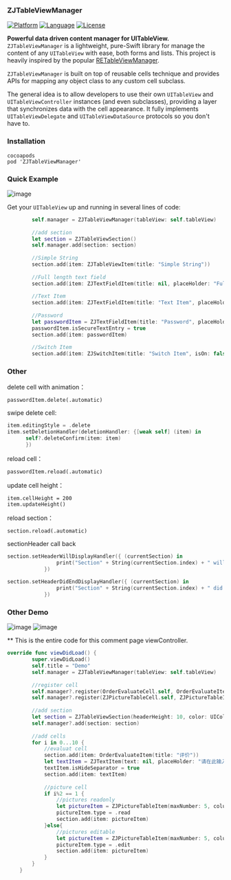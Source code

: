### ZJTableViewManager
[![Platform](https://img.shields.io/badge/platform-iOS-red.svg)](https://developer.apple.com/iphone/index.action)
[![Language](http://img.shields.io/badge/language-swift4.0-yellow.svg?style=flat)](https://en.wikipedia.org/wiki/swift)
[![License](https://img.shields.io/badge/license-MIT-blue.svg)](http://mit-license.org)

__Powerful data driven content manager for UITableView.__
`ZJTableViewManager` is a lightweight, pure-Swift library for manage the content of any `UITableView` with ease, both forms and lists.  This project is heavily inspired by the popular [RETableViewManager](https://github.com/romaonthego/RETableViewManager). 

`ZJTableViewManager` is built on top of reusable cells technique and provides APIs for mapping any object class to any custom cell subclass.

The general idea is to allow developers to use their own `UITableView` and `UITableViewController` instances (and even subclasses), providing a layer that synchronizes data with the cell appearance.
It fully implements `UITableViewDelegate` and `UITableViewDataSource` protocols so you don't have to.

### Installation
```
cocoapods
pod 'ZJTableViewManager'
```


### Quick Example

![image](https://github.com/JavenZ/ZJTableViewManager/blob/master/ScreenShot/forms_shot.jpg?raw=true)

Get your `UITableView` up and running in several lines of code:
```swift
        self.manager = ZJTableViewManager(tableView: self.tableView)
        
        //add section
        let section = ZJTableViewSection()
        self.manager.add(section: section)
        
        //Simple String
        section.add(item: ZJTableViewItem(title: "Simple String"))
        
        //Full length text field
        section.add(item: ZJTextFieldItem(title: nil, placeHolder: "Full length text field", text: nil, isFullLength: true, didChanged: nil))
        
        //Text Item
        section.add(item: ZJTextFieldItem(title: "Text Item", placeHolder: "Text", text: nil,  didChanged: nil))
        
        //Password
        let passwordItem = ZJTextFieldItem(title: "Password", placeHolder: "Password Item", text: nil,  didChanged: nil))
        passwordItem.isSecureTextEntry = true
        section.add(item: passwordItem)
        
        //Switch Item
        section.add(item: ZJSwitchItem(title: "Switch Item", isOn: false,  didChanged: nil))

```

### Other

delete cell with animation：
```
passwordItem.delete(.automatic)
```

swipe delete cell:
```swift
item.editingStyle = .delete
item.setDeletionHandler(deletionHandler: {[weak self] (item) in
      self?.deleteConfirm(item: item)
      })
```

reload cell：
```
passwordItem.reload(.automatic)
```

update cell height：
```
item.cellHeight = 200
item.updateHeight()
```

reload section：
```
section.reload(.automatic)
```

sectionHeader call back
```swift
section.setHeaderWillDisplayHandler({ (currentSection) in
                print("Section" + String(currentSection.index) + " will display!")
            })
            
section.setHeaderDidEndDisplayHandler({ (currentSection) in
                print("Section" + String(currentSection.index) + " did end display!")
            })
```

### Other Demo

![image](https://github.com/JavenZ/ZJTableViewManager/blob/master/ScreenShot/pictureitem_edit.gif?raw=true)    ![image](https://github.com/JavenZ/ZJTableViewManager/blob/master/ScreenShot/pictrue_item_read.gif?raw=true)

** This is the entire code for this comment page viewController.
```swift
override func viewDidLoad() {
        super.viewDidLoad()
        self.title = "Demo"
        self.manager = ZJTableViewManager(tableView: self.tableView)
        
        //register cell
        self.manager?.register(OrderEvaluateCell.self, OrderEvaluateItem.self)
        self.manager?.register(ZJPictureTableCell.self, ZJPictureTableItem.self)
        
        //add section
        let section = ZJTableViewSection(headerHeight: 10, color: UIColor.init(white: 0.9, alpha: 1))
        self.manager?.add(section: section)
        
        //add cells
        for i in 0...10 {
            //evaluat cell
            section.add(item: OrderEvaluateItem(title: "评价"))
            let textItem = ZJTextItem(text: nil, placeHolder: "请在此输入您的评价~", didChanged: nil)
            textItem.isHideSeparator = true
            section.add(item: textItem)
            
            //picture cell
            if i%2 == 1 {
                //pictures readonly
                let pictureItem = ZJPictureTableItem(maxNumber: 5, column: 4, space: 15, width: self.view.frame.size.width, superVC: self, pictures: [image])
                pictureItem.type = .read
                section.add(item: pictureItem)
            }else{
                //pictures editable
                let pictureItem = ZJPictureTableItem(maxNumber: 5, column: 4, space: 15, width: self.view.frame.size.width, superVC: self)
                pictureItem.type = .edit
                section.add(item: pictureItem)
            }
        }
    }
```





